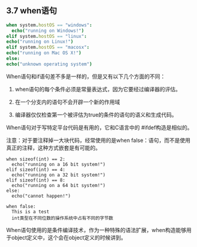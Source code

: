 ## 3.7 when语句

```nim
when system.hostOS == "windows":
  echo("running on Windows!")
elif system.hostOS == "linux":
echo("running on Linux!")
elif system.hostOS == "macosx":
echo("running on Mac OS X!")
else:
echo("unknown operating system")
```

When语句和if语句差不多是一样的，但是又有以下几个方面的不同：

1. when语句的每个条件必须是常量表达式，因为它要经过编译器的评估。


1. 在一个分支内的语句不会开辟一个新的作用域


1. 编译器仅仅检查第一个被评估为true的条件的语句的语义和生成代码。

When语句对于写特定平台代码是有用的，它和C语言中的 #ifdef构造是相似的。

注意：对于要注释掉一大块代码，经常使用的是when false：语句，而不是使用真正的注释，这种方式嵌套是有可能的。

    when sizeof(int) == 2:
      echo("running on a 16 bit system!")
    elif sizeof(int) == 4:
      echo("running on a 32 bit system!")
    elif sizeof(int) == 8:
      echo("running on a 64 bit system!")
    else:
      echo("cannot happen!")

    when false:
      This is a test
      int类型在不同位数的操作系统中占有不同的字节数

When语句使用的是条件编译技术，作为一种特殊的语法扩展，when构造能够用于object定义中，这个会在object定义的时候讲到。
